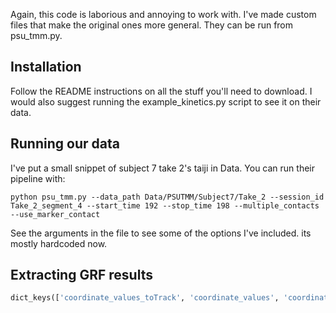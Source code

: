 Again, this code is laborious and annoying to work with. I've made custom files that make the original ones more general. They can be run from psu_tmm.py.

## Installation

Follow the README instructions on all the stuff you'll need to download. I would also suggest running the example_kinetics.py script to see it on their data.

## Running our data

I've put a small snippet of subject 7 take 2's taiji in Data. You can run their pipeline with:

```
python psu_tmm.py --data_path Data/PSUTMM/Subject7/Take_2 --session_id Take_2_segment_4 --start_time 192 --stop_time 198 --multiple_contacts --use_marker_contact  
```

See the arguments in the file to see some of the options I've included. its mostly hardcoded now.

## Extracting GRF results

```python
dict_keys(['coordinate_values_toTrack', 'coordinate_values', 'coordinate_speeds_toTrack', 'coordinate_speeds', 'coordinate_accelerations_toTrack', 'coordinate_accelerations', 'torques', 'torques_BWht', 'powers', 'GRF', 'GRF_BW', 'GRM', 'GRM_BWht', 'COP', 'freeM', 'coordinates', 'coordinates_power', 'rotationalCoordinates', 'GRF_labels', 'GRM_labels', 'COP_labels', 'time', 'muscles', 'passive_limit_torques', 'muscle_driven_joints', 'limit_torques_joints', 'KAM', 'KAM_BWht', 'KAM_labels', 'MCF', 'MCF_BW', 'MCF_labels', 'iter', 'muscle_activations', 'muscle_forces', 'passive_muscle_torques'])
```